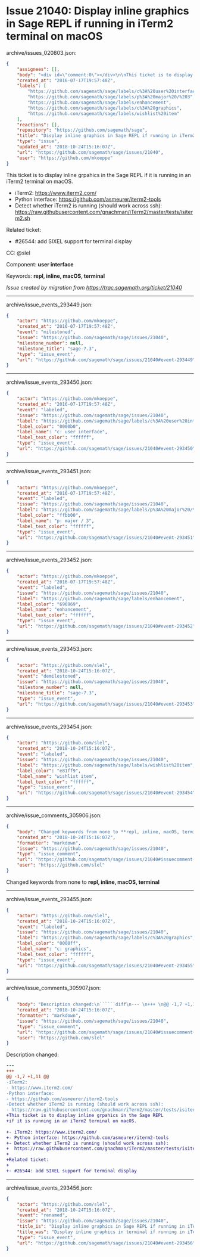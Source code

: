 # Issue 21040: Display inline graphics in Sage REPL if running in iTerm2 terminal on macOS

archive/issues_020803.json:
```json
{
    "assignees": [],
    "body": "<div id=\"comment:0\"></div>\n\nThis ticket is to display inline grpahics in the Sage REPL\nif it is running in an iTerm2 terminal on macOS.\n\n- iTerm2: https://www.iterm2.com/\n- Python interface: https://github.com/asmeurer/iterm2-tools\n- Detect whether iTerm2 is running (should work across ssh):\n  https://raw.githubusercontent.com/gnachman/iTerm2/master/tests/isiterm2.sh\n\nRelated ticket:\n\n- #26544: add SIXEL support for terminal display\n\nCC:  @slel\n\nComponent: **user interface**\n\nKeywords: **repl, inline, macOS, terminal**\n\n_Issue created by migration from https://trac.sagemath.org/ticket/21040_\n\n",
    "created_at": "2016-07-17T19:57:48Z",
    "labels": [
        "https://github.com/sagemath/sage/labels/c%3A%20user%20interface",
        "https://github.com/sagemath/sage/labels/p%3A%20major%20/%203",
        "https://github.com/sagemath/sage/labels/enhancement",
        "https://github.com/sagemath/sage/labels/c%3A%20graphics",
        "https://github.com/sagemath/sage/labels/wishlist%20item"
    ],
    "reactions": [],
    "repository": "https://github.com/sagemath/sage",
    "title": "Display inline graphics in Sage REPL if running in iTerm2 terminal on macOS",
    "type": "issue",
    "updated_at": "2018-10-24T15:16:07Z",
    "url": "https://github.com/sagemath/sage/issues/21040",
    "user": "https://github.com/mkoeppe"
}
```
<div id="comment:0"></div>

This ticket is to display inline grpahics in the Sage REPL
if it is running in an iTerm2 terminal on macOS.

- iTerm2: https://www.iterm2.com/
- Python interface: https://github.com/asmeurer/iterm2-tools
- Detect whether iTerm2 is running (should work across ssh):
  https://raw.githubusercontent.com/gnachman/iTerm2/master/tests/isiterm2.sh

Related ticket:

- #26544: add SIXEL support for terminal display

CC:  @slel

Component: **user interface**

Keywords: **repl, inline, macOS, terminal**

_Issue created by migration from https://trac.sagemath.org/ticket/21040_





---

archive/issue_events_293449.json:
```json
{
    "actor": "https://github.com/mkoeppe",
    "created_at": "2016-07-17T19:57:48Z",
    "event": "milestoned",
    "issue": "https://github.com/sagemath/sage/issues/21040",
    "milestone_number": null,
    "milestone_title": "sage-7.3",
    "type": "issue_event",
    "url": "https://github.com/sagemath/sage/issues/21040#event-293449"
}
```



---

archive/issue_events_293450.json:
```json
{
    "actor": "https://github.com/mkoeppe",
    "created_at": "2016-07-17T19:57:48Z",
    "event": "labeled",
    "issue": "https://github.com/sagemath/sage/issues/21040",
    "label": "https://github.com/sagemath/sage/labels/c%3A%20user%20interface",
    "label_color": "0000b0",
    "label_name": "c: user interface",
    "label_text_color": "ffffff",
    "type": "issue_event",
    "url": "https://github.com/sagemath/sage/issues/21040#event-293450"
}
```



---

archive/issue_events_293451.json:
```json
{
    "actor": "https://github.com/mkoeppe",
    "created_at": "2016-07-17T19:57:48Z",
    "event": "labeled",
    "issue": "https://github.com/sagemath/sage/issues/21040",
    "label": "https://github.com/sagemath/sage/labels/p%3A%20major%20/%203",
    "label_color": "ffbb00",
    "label_name": "p: major / 3",
    "label_text_color": "ffffff",
    "type": "issue_event",
    "url": "https://github.com/sagemath/sage/issues/21040#event-293451"
}
```



---

archive/issue_events_293452.json:
```json
{
    "actor": "https://github.com/mkoeppe",
    "created_at": "2016-07-17T19:57:48Z",
    "event": "labeled",
    "issue": "https://github.com/sagemath/sage/issues/21040",
    "label": "https://github.com/sagemath/sage/labels/enhancement",
    "label_color": "696969",
    "label_name": "enhancement",
    "label_text_color": "ffffff",
    "type": "issue_event",
    "url": "https://github.com/sagemath/sage/issues/21040#event-293452"
}
```



---

archive/issue_events_293453.json:
```json
{
    "actor": "https://github.com/slel",
    "created_at": "2018-10-24T15:16:07Z",
    "event": "demilestoned",
    "issue": "https://github.com/sagemath/sage/issues/21040",
    "milestone_number": null,
    "milestone_title": "sage-7.3",
    "type": "issue_event",
    "url": "https://github.com/sagemath/sage/issues/21040#event-293453"
}
```



---

archive/issue_events_293454.json:
```json
{
    "actor": "https://github.com/slel",
    "created_at": "2018-10-24T15:16:07Z",
    "event": "labeled",
    "issue": "https://github.com/sagemath/sage/issues/21040",
    "label": "https://github.com/sagemath/sage/labels/wishlist%20item",
    "label_color": "e81ff9",
    "label_name": "wishlist item",
    "label_text_color": "ffffff",
    "type": "issue_event",
    "url": "https://github.com/sagemath/sage/issues/21040#event-293454"
}
```



---

archive/issue_comments_305906.json:
```json
{
    "body": "Changed keywords from none to **repl, inline, macOS, terminal**",
    "created_at": "2018-10-24T15:16:07Z",
    "formatter": "markdown",
    "issue": "https://github.com/sagemath/sage/issues/21040",
    "type": "issue_comment",
    "url": "https://github.com/sagemath/sage/issues/21040#issuecomment-305906",
    "user": "https://github.com/slel"
}
```

Changed keywords from none to **repl, inline, macOS, terminal**



---

archive/issue_events_293455.json:
```json
{
    "actor": "https://github.com/slel",
    "created_at": "2018-10-24T15:16:07Z",
    "event": "labeled",
    "issue": "https://github.com/sagemath/sage/issues/21040",
    "label": "https://github.com/sagemath/sage/labels/c%3A%20graphics",
    "label_color": "0000ff",
    "label_name": "c: graphics",
    "label_text_color": "ffffff",
    "type": "issue_event",
    "url": "https://github.com/sagemath/sage/issues/21040#event-293455"
}
```



---

archive/issue_comments_305907.json:
```json
{
    "body": "Description changed:\n``````diff\n--- \n+++ \n@@ -1,7 +1,11 @@\n-iTerm2:\n- https://www.iterm2.com/\n-Python interface:\n- https://github.com/asmeurer/iterm2-tools\n-Detect whether iTerm2 is running (should work across ssh):\n- https://raw.githubusercontent.com/gnachman/iTerm2/master/tests/isiterm2.sh\n+This ticket is to display inline grpahics in the Sage REPL\n+if it is running in an iTerm2 terminal on macOS.\n \n+- iTerm2: https://www.iterm2.com/\n+- Python interface: https://github.com/asmeurer/iterm2-tools\n+- Detect whether iTerm2 is running (should work across ssh):\n+  https://raw.githubusercontent.com/gnachman/iTerm2/master/tests/isiterm2.sh\n+\n+Related ticket:\n+\n+- #26544: add SIXEL support for terminal display\n``````\n",
    "created_at": "2018-10-24T15:16:07Z",
    "formatter": "markdown",
    "issue": "https://github.com/sagemath/sage/issues/21040",
    "type": "issue_comment",
    "url": "https://github.com/sagemath/sage/issues/21040#issuecomment-305907",
    "user": "https://github.com/slel"
}
```

Description changed:
``````diff
--- 
+++ 
@@ -1,7 +1,11 @@
-iTerm2:
- https://www.iterm2.com/
-Python interface:
- https://github.com/asmeurer/iterm2-tools
-Detect whether iTerm2 is running (should work across ssh):
- https://raw.githubusercontent.com/gnachman/iTerm2/master/tests/isiterm2.sh
+This ticket is to display inline grpahics in the Sage REPL
+if it is running in an iTerm2 terminal on macOS.
 
+- iTerm2: https://www.iterm2.com/
+- Python interface: https://github.com/asmeurer/iterm2-tools
+- Detect whether iTerm2 is running (should work across ssh):
+  https://raw.githubusercontent.com/gnachman/iTerm2/master/tests/isiterm2.sh
+
+Related ticket:
+
+- #26544: add SIXEL support for terminal display
``````




---

archive/issue_events_293456.json:
```json
{
    "actor": "https://github.com/slel",
    "created_at": "2018-10-24T15:16:07Z",
    "event": "renamed",
    "issue": "https://github.com/sagemath/sage/issues/21040",
    "title_is": "Display inline graphics in Sage REPL if running in iTerm2 terminal on macOS",
    "title_was": "Display inline graphics in terminal if running in iTerm 2 on Mac OS X",
    "type": "issue_event",
    "url": "https://github.com/sagemath/sage/issues/21040#event-293456"
}
```
